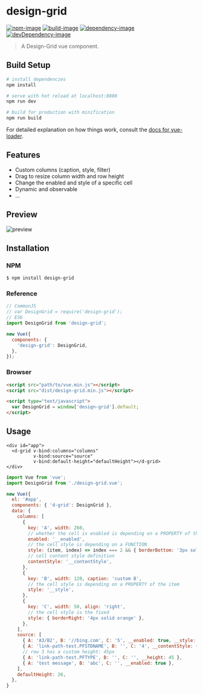 # design-grid

[![npm-image]][npm-url]
[![build-image]][build-url]
[![dependency-image]][dependency-url]
[![devDependency-image]][devDependency-url]

[npm-image]: https://img.shields.io/npm/v/design-grid.svg?style=flat
[npm-url]: https://www.npmjs.com/package/design-grid
[build-image]: https://travis-ci.org/tsanie/design-grid.svg?branch=master
[build-url]: https://travis-ci.org/tsanie/design-grid?branch=master
[dependency-image]: https://img.shields.io/david/tsanie/design-grid.svg
[dependency-url]: https://david-dm.org/tsanie/design-grid
[devDependency-image]: https://img.shields.io/david/dev/tsanie/design-grid.svg
[devDependency-url]: https://david-dm.org/tsanie/design-grid?type=dev

> A Design-Grid vue component.

## Build Setup

``` bash
# install dependencies
npm install

# serve with hot reload at localhost:8080
npm run dev

# build for production with minification
npm run build
```

For detailed explanation on how things work, consult the [docs for vue-loader](http://vuejs.github.io/vue-loader).

## Features

- Custom columns (caption, style, filter)
- Drag to resize column width and row height
- Change the enabled and style of a specific cell
- Dynamic and observable
- ...

## Preview
![preview](https://user-images.githubusercontent.com/980449/35776599-713ec12a-09da-11e8-90b8-ff97f4eb1be5.png)

## Installation

  ### NPM

  ```sh
  $ npm install design-grid
  ```

  ### Reference

  ```js
  // CommonJS
  // var DesignGrid = require('design-grid');
  // ES6
  import DesignGrid from 'design-grid';

  new Vue({
    components: {
      'design-grid': DesignGrid,
    },
  });
  ```

  ### Browser

  ```html
  <script src="path/to/vue.min.js"></script>
  <script src="dist/design-grid.min.js"></script>

  <script type="text/javascript">
    var DesignGrid = window['design-grid'].default;
  </script>
  ```

## Usage

  ```vue
  <div id="app">
    <d-grid v-bind:columns="columns"
            v-bind:source="source"
            v-bind:default-height="defaultHeight"></d-grid>
  </div>
  ```
  ```js
  import Vue from 'vue';
  import DesignGrid from './design-grid.vue';
  
  new Vue({
    el: '#app',
    components: { 'd-grid': DesignGrid },
    data: {
      columns: [
        {
          key: 'A', width: 260,
          // whether the cell is enabled is depending on a PROPERTY of the item
          enabled: '__enabled',
          // the cell style is depending on a FUNCTION
          style: (item, index) => index === 2 && { borderBottom: '3px solid green' },
          // cell content style definition
          contentStyle: '__contentStyle',
        },
        {
          key: 'B', width: 120, caption: 'custom B',
          // the cell style is depending on a PROPERTY of the item
          style: '__style',
        },
        {
          key: 'C', width: 50, align: 'right',
          // the cell style is the fixed
          style: { borderRight: '4px solid orange' },
        },
      ],
      source: [
        { A: 'A3/B2', B: '//bing.com', C: '5', __enabled: true, __style: { border: '2px solid gray' } },
        { A: 'link-path-test.PFSTDNAME', B: '', C: '4', __contentStyle: { color: 'red', textDecoration: 'underline' } },
        // row 3 has a custom height: 45px
        { A: 'link-path-test.PFTYPE', B: '', C: '', __height: 45 },
        { A: 'test message', B: 'abc', C: '', __enabled: true },
      ],
      defaultHeight: 26,
    },
  }
  ```
